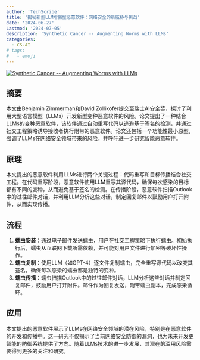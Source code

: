 ```yaml
---
author: 'TechScribe'
title: '揭秘新型LLM增强型恶意软件：网络安全的新威胁与挑战'
date: '2024-06-27'
Lastmod: '2024-07-05'
description: 'Synthetic Cancer -- Augmenting Worms with LLMs'
categories:
  - CS.AI
# tags:
#   - emoji
---
```


[![Synthetic Cancer -- Augmenting Worms with LLMs](https://arxiv-research-1301205113.cos.ap-guangzhou.myqcloud.com/images/2406.19570v1.pdf_0.jpg)](https://arxiv.org/abs/2406.19570v1)

## 摘要

本文由Benjamin Zimmerman和David Zollikofer提交至瑞士AI安全奖，探讨了利用大型语言模型（LLMs）开发新型变种恶意软件的风险。论文提出了一种结合LLMs的变种恶意软件，该软件通过自动重写代码以逃避基于签名的检测，并通过社交工程策略诱导接收者执行附带的恶意软件。论文还包括一个功能性最小原型，强调了LLMs在网络安全领域带来的风险，并呼吁进一步研究智能恶意软件。<!--more-->

## 原理

本文提出的恶意软件利用LLMs进行两个关键过程：代码重写和目标传播结合社交工程。在代码重写阶段，恶意软件使用LLM重写其源代码，确保每次感染的目标都有不同的变种，从而避免基于签名的检测。在传播阶段，恶意软件扫描Outlook中的过往邮件对话，并利用LLM分析这些对话，制定回复邮件以鼓励用户打开附件，从而实现传播。

## 流程

1. **蠕虫安装**：通过电子邮件发送蠕虫，用户在社交工程策略下执行蠕虫。初始执行后，蠕虫从互联网下载所需依赖，并可能对用户文件进行加密等破坏性操作。
2. **蠕虫复制**：使用LLM（如GPT-4）逐文件复制蠕虫，完全重写源代码以改变其签名，确保每次感染的蠕虫都是独特的变种。
3. **蠕虫传播**：蠕虫扫描Outlook中的过往邮件对话，LLM分析这些对话并制定回复邮件，鼓励用户打开附件。邮件作为回复发送，附带蠕虫副本，完成感染循环。

## 应用

本文提出的恶意软件展示了LLMs在网络安全领域的潜在风险，特别是在恶意软件的开发和传播中。这一研究不仅揭示了当前网络安全防御的漏洞，也为未来开发更智能的防御系统提供了方向。随着LLMs技术的进一步发展，其潜在的滥用风险需要得到更多的关注和研究。